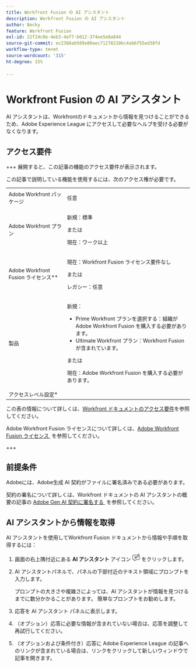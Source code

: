 ```yaml
---
title: Workfront Fusion の AI アシスタント
description: Workfront Fusion の AI アシスタント
author: Becky
feature: Workfront Fusion
exl-id: 22f24c0e-4eb3-4ef7-b012-374ee5e8a844
source-git-commit: ec2388ab509e89aec71278210bc4ab6f55ed38fd
workflow-type: tm+mt
source-wordcount: '315'
ht-degree: 15%

---
```


# Workfront Fusion の AI アシスタント

AI アシスタントは、Workfrontのドキュメントから情報を見つけることができるため、Adobe Experience League にアクセスして必要なヘルプを受ける必要がなくなります。

## アクセス要件

+++ 展開すると、この記事の機能のアクセス要件が表示されます。

この記事で説明している機能を使用するには、次のアクセス権が必要です。

<table style="table-layout:auto">
 <col> 
 <col> 
 <tbody> 
  <tr> 
   <td role="rowheader">Adobe Workfront パッケージ 
   <td> <p>任意</p> </td> 
  </tr> 
  <tr data-mc-conditions=""> 
   <td role="rowheader">Adobe Workfront プラン</td> 
   <td> <p>新規：標準</p><p>または</p><p>現在：ワーク以上</p> </td> 
  </tr> 
  <tr> 
   <td role="rowheader">Adobe Workfront Fusion ライセンス**</td> 
   <td>
   <p>現在：Workfront Fusion ライセンス要件なし</p>
   <p>または</p>
   <p>レガシー：任意 </p>
   </td> 
  </tr> 
  <tr> 
   <td role="rowheader">製品</td> 
   <td>
   <p>新規：</p> <ul><li>Prime Workfront プランを選択する：組織がAdobe Workfront Fusion を購入する必要があります。</li><li>Ultimate Workfront プラン：Workfront Fusion が含まれています。</li></ul>
   <p>または</p>
   <p>現在：Adobe Workfront Fusion を購入する必要があります。</p>
   </td> 
  </tr>
  <tr data-mc-conditions=""> 
   <td role="rowheader">アクセスレベル設定*</td> 
  </tr> 
   </td> 
  </tr> 
 </tbody> 
</table>

この表の情報について詳しくは、[Workfront ドキュメントのアクセス要件](/help/workfront-fusion/references/licenses-and-roles/access-level-requirements-in-documentation.md)を参照してください。


Adobe Workfront Fusion ライセンスについて詳しくは、[Adobe Workfront Fusion ライセンス &#x200B;](/help/workfront-fusion/set-up-and-manage-workfront-fusion/licensing-operations-overview/license-automation-vs-integration.md) を参照してください。

+++



## 前提条件

Adobeには、Adobe生成 AI 契約がファイルに署名済みである必要があります。

契約の署名について詳しくは、Workfront ドキュメントの AI アシスタントの概要の記事の [Adobe Gen AI 契約に署名する &#x200B;](https://experienceleague.adobe.com/ja/docs/workfront/using/basics/ai-assistant/ai-assistant-overview#sign-the-adobe-gen-ai-agreement) を参照してください。

## AI アシスタントから情報を取得

AI アシスタントを使用してWorkfront Fusion ドキュメントから情報や手順を取得するには：

1. 画面の右上隅付近にある **AI アシスタント** アイコン ![AI アシスタント アイコン &#x200B;](assets/ai-assistant-icon.png) をクリックします。
1. AI アシスタントパネルで、パネルの下部付近のテキスト領域にプロンプトを入力します。

   プロンプトの大きさや複雑さによっては、AI アシスタントが情報を見つけるまでに数分かかることがあります。 簡単なプロンプトをお勧めします。

1. 応答を AI アシスタント パネルに表示します。
1. （オプション）応答に必要な情報が含まれていない場合は、応答を調整して再試行してください。
1. （オプションおよび条件付き）応答に Adobe Experience League の記事へのリンクが含まれている場合は、リンクをクリックして新しいウィンドウで記事を開きます。
